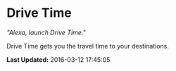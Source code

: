 # Drive Time
*"Alexa, launch Drive Time."*

Drive Time gets you the travel time to your destinations.

**Last Updated:** 2016-03-12 17:45:05